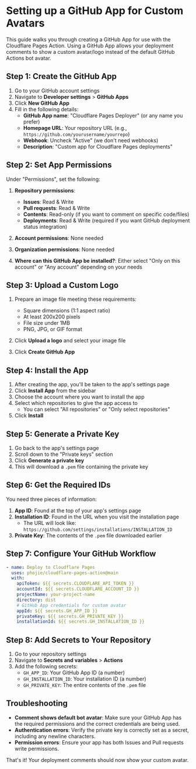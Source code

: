 # Setting up a GitHub App for Custom Avatars

This guide walks you through creating a GitHub App for use with the Cloudflare Pages Action. Using a GitHub App allows your deployment comments to show a custom avatar/logo instead of the default GitHub Actions bot avatar.

## Step 1: Create the GitHub App

1. Go to your GitHub account settings
2. Navigate to **Developer settings** > **GitHub Apps**
3. Click **New GitHub App**
4. Fill in the following details:
   - **GitHub App name**: "Cloudflare Pages Deployer" (or any name you prefer)
   - **Homepage URL**: Your repository URL (e.g., `https://github.com/yourusername/yourrepo`)
   - **Webhook**: Uncheck "Active" (we don't need webhooks)
   - **Description**: "Custom app for Cloudflare Pages deployments"

## Step 2: Set App Permissions

Under "Permissions", set the following:

1. **Repository permissions**:

   - **Issues**: Read & Write
   - **Pull requests**: Read & Write
   - **Contents**: Read-only (if you want to comment on specific code/files)
   - **Deployments**: Read & Write (required if you want GitHub deployment status integration)

2. **Account permissions**: None needed

3. **Organization permissions**: None needed

4. **Where can this GitHub App be installed?**: Either select "Only on this account" or "Any account" depending on your needs

## Step 3: Upload a Custom Logo

1. Prepare an image file meeting these requirements:

   - Square dimensions (1:1 aspect ratio)
   - At least 200x200 pixels
   - File size under 1MB
   - PNG, JPG, or GIF format

2. Click **Upload a logo** and select your image file

3. Click **Create GitHub App**

## Step 4: Install the App

1. After creating the app, you'll be taken to the app's settings page
2. Click **Install App** from the sidebar
3. Choose the account where you want to install the app
4. Select which repositories to give the app access to
   - You can select "All repositories" or "Only select repositories"
5. Click **Install**

## Step 5: Generate a Private Key

1. Go back to the app's settings page
2. Scroll down to the "Private keys" section
3. Click **Generate a private key**
4. This will download a `.pem` file containing the private key

## Step 6: Get the Required IDs

You need three pieces of information:

1. **App ID**: Found at the top of your app's settings page
2. **Installation ID**: Found in the URL when you visit the installation page
   - The URL will look like: `https://github.com/settings/installations/INSTALLATION_ID`
3. **Private Key**: The contents of the `.pem` file downloaded earlier

## Step 7: Configure Your GitHub Workflow

```yaml
- name: Deploy to Cloudflare Pages
  uses: phojie/cloudflare-pages-action@main
  with:
    apiToken: ${{ secrets.CLOUDFLARE_API_TOKEN }}
    accountId: ${{ secrets.CLOUDFLARE_ACCOUNT_ID }}
    projectName: your-project-name
    directory: dist
    # GitHub App credentials for custom avatar
    appId: ${{ secrets.GH_APP_ID }}
    privateKey: ${{ secrets.GH_PRIVATE_KEY }}
    installationId: ${{ secrets.GH_INSTALLATION_ID }}
```

## Step 8: Add Secrets to Your Repository

1. Go to your repository settings
2. Navigate to **Secrets and variables** > **Actions**
3. Add the following secrets:
   - `GH_APP_ID`: Your GitHub App ID (a number)
   - `GH_INSTALLATION_ID`: Your installation ID (a number)
   - `GH_PRIVATE_KEY`: The entire contents of the `.pem` file

## Troubleshooting

- **Comment shows default bot avatar**: Make sure your GitHub App has the required permissions and the correct credentials are being used.
- **Authentication errors**: Verify the private key is correctly set as a secret, including any newline characters.
- **Permission errors**: Ensure your app has both Issues and Pull requests write permissions.

That's it! Your deployment comments should now show your custom avatar.
